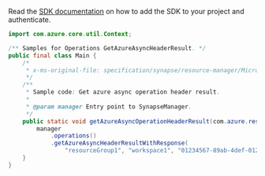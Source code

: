 Read the [SDK documentation](https://github.com/Azure/azure-sdk-for-java/blob/azure-resourcemanager-synapse_1.0.0-beta.6/sdk/synapse/azure-resourcemanager-synapse/README.md) on how to add the SDK to your project and authenticate.

```java
import com.azure.core.util.Context;

/** Samples for Operations GetAzureAsyncHeaderResult. */
public final class Main {
    /*
     * x-ms-original-file: specification/synapse/resource-manager/Microsoft.Synapse/stable/2021-06-01/examples/GetAzureAsyncOperationHeader.json
     */
    /**
     * Sample code: Get azure async operation header result.
     *
     * @param manager Entry point to SynapseManager.
     */
    public static void getAzureAsyncOperationHeaderResult(com.azure.resourcemanager.synapse.SynapseManager manager) {
        manager
            .operations()
            .getAzureAsyncHeaderResultWithResponse(
                "resourceGroup1", "workspace1", "01234567-89ab-4def-0123-456789abcdef", Context.NONE);
    }
}
```
